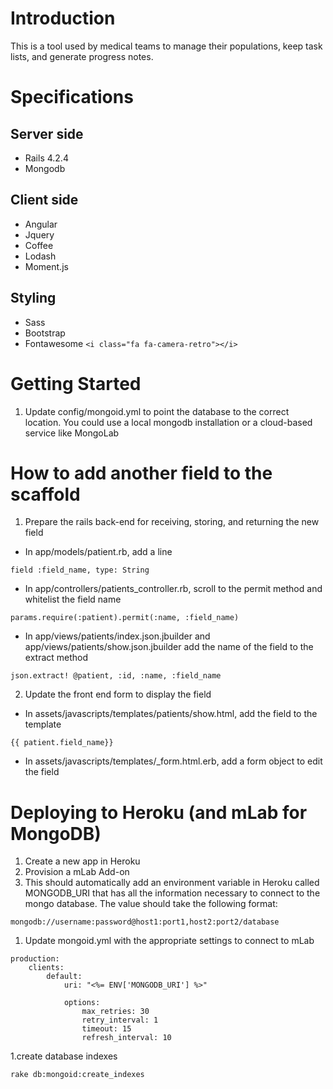 # Introduction
This is a tool used by medical teams to manage their populations, keep task lists, and generate progress notes.


# Specifications
## Server side
* Rails 4.2.4
* Mongodb

## Client side
* Angular
* Jquery
* Coffee
* Lodash
* Moment.js

## Styling
* Sass
* Bootstrap
* Fontawesome ```<i class="fa fa-camera-retro"></i>```


# Getting Started
1. Update config/mongoid.yml to point the database to the correct location. You could use a local mongodb installation or a cloud-based service like MongoLab

# How to add another field to the scaffold

1. Prepare the rails back-end for receiving, storing, and returning the new field

* In app/models/patient.rb, add a line
```
field :field_name, type: String
```

* In app/controllers/patients_controller.rb, scroll to the permit method and whitelist the field name
```
params.require(:patient).permit(:name, :field_name)
```

* In app/views/patients/index.json.jbuilder and app/views/patients/show.json.jbuilder
add the name of the field to the extract method
```
json.extract! @patient, :id, :name, :field_name
```

2. Update the front end form to display the field   

* In assets/javascripts/templates/patients/show.html, add the field to the template
```
{{ patient.field_name}}
```
* In assets/javascripts/templates/_form.html.erb, add a form object to edit the field

# Deploying to Heroku (and mLab for MongoDB)
1. Create a new app in Heroku
1. Provision a mLab Add-on
1. This should automatically add an environment variable in Heroku called MONGODB_URI that has all the information necessary to connect to the mongo database. The value should take the following format:
```
mongodb://username:password@host1:port1,host2:port2/database
```
1. Update mongoid.yml with the appropriate settings to connect to mLab
```
production:
    clients:
        default:
            uri: "<%= ENV['MONGODB_URI'] %>"

            options:
                max_retries: 30
                retry_interval: 1
                timeout: 15
                refresh_interval: 10
```

1.create database indexes
```
rake db:mongoid:create_indexes
```
